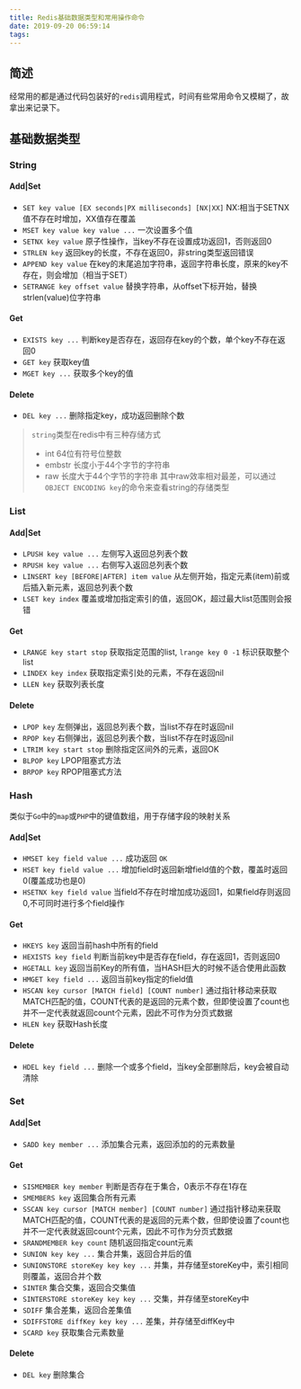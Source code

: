 ```yaml
---
title: Redis基础数据类型和常用操作命令
date: 2019-09-20 06:59:14
tags:
---
```

## 简述
经常用的都是通过代码包装好的`redis`调用程式，时间有些常用命令又模糊了，故拿出来记录下。

## 基础数据类型

### String
#### Add|Set
- `SET key value [EX seconds|PX milliseconds] [NX|XX]` NX:相当于SETNX值不存在时增加，XX值存在覆盖
- `MSET key value key value ...` 一次设置多个值
- `SETNX key value` 原子性操作，当key不存在设置成功返回1，否则返回0
- `STRLEN key` 返回key的长度，不存在返回0，非string类型返回错误
- `APPEND key value` 在key的末尾追加字符串，返回字符串长度，原来的key不存在，则会增加（相当于SET）
- `SETRANGE key offset value` 替换字符串，从offset下标开始，替换strlen(value)位字符串

#### Get
- `EXISTS key ...` 判断key是否存在，返回存在key的个数，单个key不存在返回0
- `GET key` 获取key值
- `MGET key ...` 获取多个key的值

#### Delete
- `DEL key ...` 删除指定key，成功返回删除个数

> `string`类型在redis中有三种存储方式
> - int 64位有符号位整数
> - embstr 长度小于44个字节的字符串
> - raw 长度大于44个字节的字符串
> 其中raw效率相对最差，可以通过 `OBJECT ENCODING key`的命令来查看string的存储类型

### List

#### Add|Set
- `LPUSH key value ...` 左侧写入返回总列表个数
- `RPUSH key value ...` 右侧写入返回总列表个数
- `LINSERT key [BEFORE|AFTER] item value` 从左侧开始，指定元素(item)前或后插入新元素，返回总列表个数
- `LSET key index` 覆盖或增加指定索引的值，返回OK，超过最大list范围则会报错

#### Get
- `LRANGE key start stop` 获取指定范围的list, `lrange key 0 -1` 标识获取整个list
- `LINDEX key index` 获取指定索引处的元素，不存在返回nil
- `LLEN key` 获取列表长度

#### Delete
- `LPOP key` 左侧弹出，返回总列表个数，当list不存在时返回nil
- `RPOP key` 右侧弹出，返回总列表个数，当list不存在时返回nil
- `LTRIM key start stop` 删除指定区间外的元素，返回OK
- `BLPOP key` LPOP阻塞式方法
- `BRPOP key` RPOP阻塞式方法



### Hash
类似于`Go`中的`map`或`PHP`中的键值数组，用于存储字段的映射关系

#### Add|Set
- `HMSET key field value ...` 成功返回 `OK`
- `HSET key field value ...` 增加field时返回新增field值的个数，覆盖时返回0(覆盖成功也是0)
- `HSETNX key field value` 当field不存在时增加成功返回1，如果field存则返回0,不可同时进行多个field操作

#### Get
- `HKEYS key` 返回当前hash中所有的field
- `HEXISTS key field` 判断当前key中是否存在field，存在返回1，否则返回0
- `HGETALL key` 返回当前Key的所有值，当HASH巨大的时候不适合使用此函数
- `HMGET key field ...` 返回当前key指定的field值
- `HSCAN key cursor [MATCH field] [COUNT number]` 通过指针移动来获取MATCH匹配的值，COUNT代表的是返回的元素个数，但即使设置了count也并不一定代表就返回count个元素，因此不可作为分页式数据
- `HLEN key` 获取Hash长度

#### Delete
- `HDEL key field ...` 删除一个或多个field，当key全部删除后，key会被自动清除

### Set

#### Add|Set
- `SADD key member ...` 添加集合元素，返回添加的的元素数量

#### Get
- `SISMEMBER key member` 判断是否存在于集合，0表示不存在1存在
- `SMEMBERS key` 返回集合所有元素
- `SSCAN key cursor [MATCH member] [COUNT number]` 通过指针移动来获取MATCH匹配的值，COUNT代表的是返回的元素个数，但即使设置了count也并不一定代表就返回count个元素，因此不可作为分页式数据
- `SRANDMEMBER key count` 随机返回指定count元素
- `SUNION key key ...` 集合并集，返回合并后的值
- `SUNIONSTORE storeKey key key ...` 并集，并存储至storeKey中，索引相同则覆盖，返回合并个数
- `SINTER` 集合交集，返回合交集值
- `SINTERSTORE storeKey key key ...` 交集，并存储至storeKey中
- `SDIFF` 集合差集，返回合差集值
- `SDIFFSTORE diffKey key key ...` 差集，并存储至diffKey中
- `SCARD key` 获取集合元素数量

#### Delete
- `DEL key` 删除集合